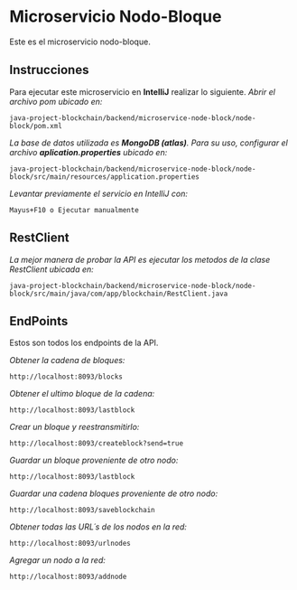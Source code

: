 # Microservicio Nodo-Bloque
Este es el microservicio nodo-bloque.

## Instrucciones
Para ejecutar este microservicio en **IntelliJ** realizar lo siguiente.
_Abrir el archivo pom ubicado en:_

```
java-project-blockchain/backend/microservice-node-block/node-block/pom.xml
```
_La base de datos utilizada es **MongoDB (atlas)**. Para su uso, configurar el archivo **aplication.properties** ubicado en:_
```
java-project-blockchain/backend/microservice-node-block/node-block/src/main/resources/application.properties
```
_Levantar previamente el servicio en IntelliJ con:_
```
Mayus+F10 o Ejecutar manualmente
```

## RestClient
_La mejor manera de probar la API es ejecutar los metodos de la clase RestClient ubicada en:_

```
java-project-blockchain/backend/microservice-node-block/node-block/src/main/java/com/app/blockchain/RestClient.java
```

## EndPoints
Estos son todos los endpoints de la API.

_Obtener la cadena de bloques:_

```
http://localhost:8093/blocks
```

_Obtener el ultimo bloque de la cadena:_

```
http://localhost:8093/lastblock
```

_Crear un bloque y reestransmitirlo:_

```
http://localhost:8093/createblock?send=true
```

_Guardar un bloque proveniente de otro nodo:_

```
http://localhost:8093/lastblock
```

_Guardar una cadena bloques proveniente de otro nodo:_

```
http://localhost:8093/saveblockchain
```

_Obtener todas las URL´s de los nodos en la red:_

```
http://localhost:8093/urlnodes
```

_Agregar un nodo a la red:_

```
http://localhost:8093/addnode
```

